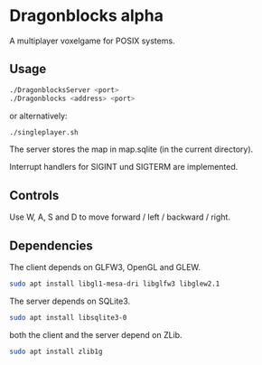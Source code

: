 # Dragonblocks alpha

A multiplayer voxelgame for POSIX systems.

## Usage

```bash
./DragonblocksServer <port>
./Dragonblocks <address> <port>
```

or alternatively:

```bash
./singleplayer.sh
```

The server stores the map in map.sqlite (in the current directory).

Interrupt handlers for SIGINT und SIGTERM are implemented.

## Controls

Use W, A, S and D to move forward / left / backward / right.

## Dependencies

The client depends on GLFW3, OpenGL and GLEW.

```bash
sudo apt install libgl1-mesa-dri libglfw3 libglew2.1
```

The server depends on SQLite3.

```bash
sudo apt install libsqlite3-0
```

both the client and the server depend on ZLib.

```bash
sudo apt install zlib1g
```
